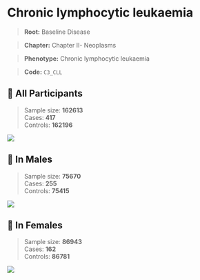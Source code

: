# Chronic lymphocytic leukaemia

> **Root:** Baseline Disease  

> **Chapter:** Chapter II- Neoplasms  

> **Phenotype:** Chronic lymphocytic leukaemia  

> **Code:** `C3_CLL`

## 🧪 All Participants  
> Sample size: **162613**  
> Cases: **417**  
> Controls: **162196**
<img src="/Disease/Figures/ALL/Incidence/C3_CLL.png"/>
<CsvTable src="/Disease/Data/ALL/Incidence/COX_C3_CLL.csv" label="🔍 View full results" />

## 👨 In Males  
> Sample size: **75670**  
> Cases: **255**  
> Controls: **75415**
<img src="/Disease/Figures/Male/Incidence/C3_CLL.png"/>
<CsvTable src="/Disease/Data/Male/Incidence/COX_C3_CLL.csv" label="🔍 View full results" />

## 👩 In Females  
> Sample size: **86943**  
> Cases: **162**  
> Controls: **86781**
<img src="/Disease/Figures/Female/Incidence/C3_CLL.png"/>
<CsvTable src="/Disease/Data/Female/Incidence/COX_C3_CLL.csv" label="🔍 View full results" />
